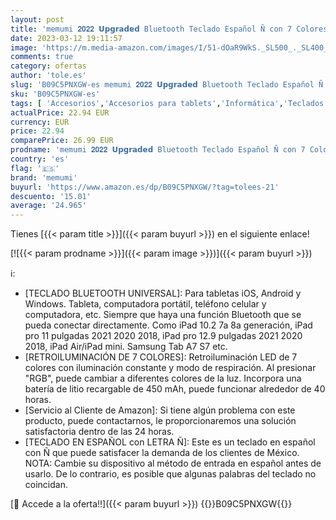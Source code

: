 ```yaml
---
layout: post
title: 'memumi 𝟐𝟎𝟐𝟐 𝗨𝗽𝗴𝗿𝗮𝗱𝗲𝗱 Bluetooth Teclado Español Ñ con 7 Colores Retroiluminación Teclado para Tableta Teclado para iPad 7 8 9 10 Generación/para Tab S7 Plus FE  para iOS Android Windows'
date: 2023-03-12 19:11:57
image: 'https://m.media-amazon.com/images/I/51-dOaR9WkS._SL500_._SL400_.jpg'
comments: true
category: ofertas
author: 'tole.es'
slug: 'B09C5PNXGW-es memumi 𝟐𝟎𝟐𝟐 𝗨𝗽𝗴𝗿𝗮𝗱𝗲𝗱 Bluetooth Teclado Español Ñ con 7...'
sku: 'B09C5PNXGW-es'
tags: [ 'Accesorios','Accesorios para tablets','Informática','Teclados para tablets','ipad','memumi','🇪🇸', ]
actualPrice: 22.94 EUR
currency: EUR
price: 22.94
comparePrice: 26.99 EUR
prodname: 'memumi 𝟐𝟎𝟐𝟐 𝗨𝗽𝗴𝗿𝗮𝗱𝗲𝗱 Bluetooth Teclado Español Ñ con 7 Colores Retroiluminación Teclado para Tableta Teclado para iPad 7 8 9 10 Generación/para Tab S7 Plus FE  para iOS Android Windows'
country: 'es'
flag: '🇪🇸'
brand: 'memumi'
buyurl: 'https://www.amazon.es/dp/B09C5PNXGW/?tag=tolees-21'
descuento: '15.01'
average: '24.965'
---
```


Tienes [{{< param title >}}]({{< param buyurl >}}) en el siguiente enlace!

[![{{< param prodname >}}]({{< param image >}})]({{< param buyurl >}})

ℹ️:

- [TECLADO BLUETOOTH UNIVERSAL]: Para tabletas iOS, Android y Windows. Tableta, computadora portátil, teléfono celular y computadora, etc. Siempre que haya una función Bluetooth que se pueda conectar directamente. Como iPad 10.2 7a 8a generación, iPad pro 11 pulgadas 2021 2020 2018, iPad pro 12.9 pulgadas 2021 2020 2018, iPad Air/iPad mini. Samsung Tab A7 S7 etc.
- [RETROILUMINACIÓN DE 7 COLORES]: Retroiluminación LED de 7 colores con iluminación constante y modo de respiración. Al presionar "RGB", puede cambiar a diferentes colores de la luz. Incorpora una batería de litio recargable de 450 mAh, puede funcionar alrededor de 40 horas.
- [Servicio al Cliente de Amazon]: Si tiene algún problema con este producto, puede contactarnos, le proporcionaremos una solución satisfactoria dentro de las 24 horas.
- [TECLADO EN ESPAÑOL con LETRA Ñ]: Este es un teclado en español con Ñ que puede satisfacer la demanda de los clientes de México. NOTA: Cambie su dispositivo al método de entrada en español antes de usarlo. De lo contrario, es posible que algunas palabras del teclado no coincidan.

[🛒 Accede a la oferta!!]({{< param buyurl >}})
{{<world>}}B09C5PNXGW{{</world>}}
